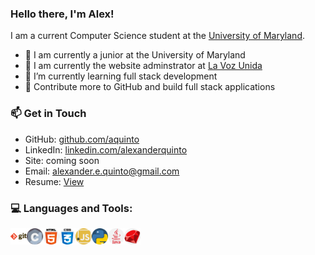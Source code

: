 ### Hello there, I'm Alex! 


I am a current Computer Science student at the [University of Maryland](https://www.cs.umd.edu). 

- :school_satchel: I am currently a junior at the University of Maryland
- :pushpin: I am currently the website adminstrator at [La Voz Unida](https://www.lavozunida.com)
- :thinking: I’m currently learning full stack development
- :goal_net: Contribute more to GitHub and build full stack applications



### :mailbox: Get in Touch 

- GitHub: [github.com/aquinto](https://www.github.com/aquinto)
- LinkedIn: [linkedin.com/alexanderquinto](https://www.linkedin.com/in/alexander-quinto)
- Site: coming soon
- Email: alexander.e.quinto@gmail.com
- Resume: [View](https://github.com/aquinto/aquinto/blob/main/assets/AlexanderQuinto-Resume.pdf)


### :computer: Languages and Tools:

<img align="left" alt="Git" width="26px" src="https://raw.githubusercontent.com/github/explore/80688e429a7d4ef2fca1e82350fe8e3517d3494d/topics/git/git.png" />
<img align="left" alt="C" width="26px" src="/assets/c.svg" />
<img align="left" alt="HTML" width="26px" src="/assets/html-5.svg" />
<img align="left" alt="CSS" width="26px" src="/assets/css.svg" />
<img align="left" alt="JS" width="26px" src="/assets/javascript.svg" />
<img align="left" alt="Python" width="26px" src="/assets/python.svg" />
<img align="left" alt="Java" width="26px" src="/assets/java.svg" />
<img align="left" alt="Ruby" width="26px" src="/assets/ruby.svg" />
<!-- Icons made by <a href="https://www.flaticon.com/authors/freepik" title="Freepik">Freepik</a> from <a href="https://www.flaticon.com/" title="Flaticon"> www.flaticon.com</a> --> 
